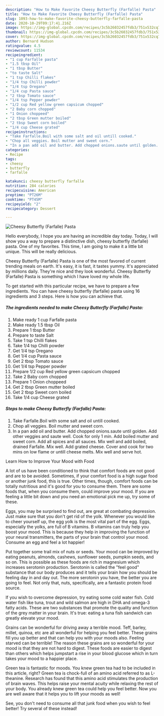```yaml
---
description: "How to Make Favorite Cheesy Butterfly (Farfalle) Pasta"
title: "How to Make Favorite Cheesy Butterfly (Farfalle) Pasta"
slug: 1093-how-to-make-favorite-cheesy-butterfly-farfalle-pasta
date: 2020-10-29T09:17:41.216Z
image: https://img-global.cpcdn.com/recipes/3c5b26032457fdb3/751x532cq70/cheesy-butterfly-farfalle-pasta-recipe-main-photo.jpg
thumbnail: https://img-global.cpcdn.com/recipes/3c5b26032457fdb3/751x532cq70/cheesy-butterfly-farfalle-pasta-recipe-main-photo.jpg
cover: https://img-global.cpcdn.com/recipes/3c5b26032457fdb3/751x532cq70/cheesy-butterfly-farfalle-pasta-recipe-main-photo.jpg
author: Bernard Hudson
ratingvalue: 4.5
reviewcount: 11534
recipeingredient:
- "1 cup Farfalle pasta"
- "1.5 tbsp Oil"
- "1 tbsp Butter"
- "to taste Salt"
- "1 tsp Chilli flakes"
- "1/4 tsp Chilli powder"
- "1/4 tsp Oregano"
- "1/4 cup Pasta sauce"
- "2 tbsp Tomato sauce"
- "1/4 tsp Pepper powder"
- "1/2 cup Red yellow green capsicum chopped"
- "2 Baby corn chopped"
- "1 Onion choppeed"
- "2 tbsp Green mutter boiled"
- "2 tbsp Sweet corn boiled"
- "1/4 cup Cheese grated"
recipeinstructions:
- "Take Farfalle.Boil with some salt and oil untill cooked."
- "Chop all veggies. Boil mutter and sweet corn."
- "In a pan add oil and butter. Add chopped onions.saute until golden. Add other veggies and saute well. Cook for only 1 min. Add boiled mutter and sweet corn. Add all spices and all sauces. Mix well and add boiled, drained Farfalle. Mix well. Add grated cheese. Cover and cook for two mins on low flame or untill cheese melts. Mix well and serve hot."
categories:
- Recipe
tags:
- cheesy
- butterfly
- farfalle

katakunci: cheesy butterfly farfalle 
nutrition: 284 calories
recipecuisine: American
preptime: "PT26M"
cooktime: "PT45M"
recipeyield: "2"
recipecategory: Dessert

---
```



![Cheesy Butterfly (Farfalle) Pasta](https://img-global.cpcdn.com/recipes/3c5b26032457fdb3/751x532cq70/cheesy-butterfly-farfalle-pasta-recipe-main-photo.jpg)

Hello everybody, I hope you are having an incredible day today. Today, I will show you a way to prepare a distinctive dish, cheesy butterfly (farfalle) pasta. One of my favorites. This time, I am going to make it a little bit unique. This will be really delicious.

Cheesy Butterfly (Farfalle) Pasta is one of the most favored of current trending meals on earth. It's easy, it is fast, it tastes yummy. It's appreciated by millions daily. They're nice and they look wonderful. Cheesy Butterfly (Farfalle) Pasta is something which I have loved my whole life.




To get started with this particular recipe, we have to prepare a few ingredients. You can have cheesy butterfly (farfalle) pasta using 16 ingredients and 3 steps. Here is how you can achieve that.

<!--inarticleads1-->

##### The ingredients needed to make Cheesy Butterfly (Farfalle) Pasta:

1. Make ready 1 cup Farfalle pasta
1. Make ready 1.5 tbsp Oil
1. Prepare 1 tbsp Butter
1. Prepare to taste Salt
1. Take 1 tsp Chilli flakes
1. Take 1/4 tsp Chilli powder
1. Get 1/4 tsp Oregano
1. Get 1/4 cup Pasta sauce
1. Get 2 tbsp Tomato sauce
1. Get 1/4 tsp Pepper powder
1. Prepare 1/2 cup Red yellow green capsicum chopped
1. Take 2 Baby corn chopped
1. Prepare 1 Onion choppeed
1. Get 2 tbsp Green mutter boiled
1. Get 2 tbsp Sweet corn boiled
1. Take 1/4 cup Cheese grated




<!--inarticleads2-->

##### Steps to make Cheesy Butterfly (Farfalle) Pasta:

1. Take Farfalle.Boil with some salt and oil untill cooked.
1. Chop all veggies. Boil mutter and sweet corn.
1. In a pan add oil and butter. Add chopped onions.saute until golden. Add other veggies and saute well. Cook for only 1 min. Add boiled mutter and sweet corn. Add all spices and all sauces. Mix well and add boiled, drained Farfalle. Mix well. Add grated cheese. Cover and cook for two mins on low flame or untill cheese melts. Mix well and serve hot.




Learn How to Improve Your Mood with Food


A lot of us have been conditioned to think that comfort foods are not good and are to be avoided. Sometimes, if your comfort food is a high sugar food or another junk food, this is true. Other times, though, comfort foods can be totally nutritious and it's good for you to consume them. There are some foods that, when you consume them, could improve your mood. If you are feeling a little bit down and you need an emotional pick me up, try some of these.

Eggs, you may be surprised to find out, are great at combating depression. Just make sure that you don't get rid of the yolk. Whenever you would like to cheer yourself up, the egg yolk is the most vital part of the egg. Eggs, especially the yolks, are full of B vitamins. B vitamins can truly help you boost your mood. This is because they help in improving the function of your neural transmitters, the parts of your brain that control your mood. Consume an egg and feel a lot happier!

Put together some trail mix of nuts or seeds. Your mood can be improved by eating peanuts, almonds, cashews, sunflower seeds, pumpkin seeds, and so on. This is possible as these foods are rich in magnesium which increases serotonin production. Serotonin is called the "feel good" substance that our body produces and it tells your brain how you should be feeling day in and day out. The more serotonin you have, the better you are going to feel. Not only that, nuts, specifically, are a fantastic protein food source.

If you wish to overcome depression, try eating some cold water fish. Cold water fish like tuna, trout and wild salmon are high in DHA and omega-3 fatty acids. These are two substances that promote the quality and function of the grey matter in your brain. It's true: eating a tuna fish sandwich can greatly elevate your mood. 

Grains can be wonderful for driving away a terrible mood. Teff, barley, millet, quinoa, etc are all wonderful for helping you feel better. These grains fill you up better and that can help you with your moods also. Feeling starved can be terrible! The reason these grains are so wonderful for your mood is that they are not hard to digest. These foods are easier to digest than others which helps jumpstart a rise in your blood glucose which in turn takes your mood to a happier place.

Green tea is fantastic for moods. You knew green tea had to be included in this article, right? Green tea is chock-full of an amino acid referred to as L-theanine. Research has found that this amino acid stimulates the production of brain waves. This helps raise your mental acuity while relaxing the rest of your body. You already knew green tea could help you feel better. Now you are well aware that it helps you to lift your moods as well!

See, you don't need to consume all that junk food when you wish to feel better! Try several of these instead!

